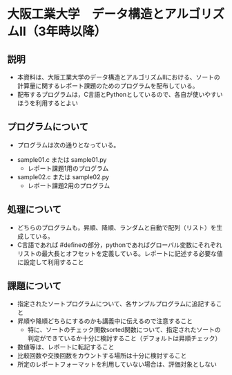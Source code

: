 # 大阪工業大学　データ構造とアルゴリズムⅡ（3年時以降）
## 説明
- 本資料は、大阪工業大学のデータ構造とアルゴリズムⅡにおける、ソートの計算量に関するレポート課題のためのプログラムを配布している。
- 配布するプログラムは，C言語とPythonとしているので、各自が使いやすいほうを利用するとよい

## プログラムについて
- プログラムは次の通りとなっている。
+ sample01.c または sample01.py
  - レポート課題1用のプログラム
+ sample02.c または sample02.py
  - レポート課題2用のプログラム

## 処理について
- どちらのプログラムも，昇順、降順、ランダムと自動で配列（リスト）を生成している。
- C言語であれば #defineの部分，pythonであればグローバル変数にそれぞれリストの最大長とオフセットを定義している。レポートに記述する必要な値に設定して利用すること

## 課題について
- 指定されたソートプログラムについて、各サンプルプログラムに追記すること
- 昇順や降順どちらにするのかも講義中に伝えるので注意すること
  - 特に、ソートのチェック関数sorted関数について、指定されたソートの判定ができているか十分に検討すること（デフォルトは昇順チェック）
- 数値等は、レポートに転記すること
- 比較回数や交換回数をカウントする場所は十分に検討すること
- 所定のレポートフォーマットを利用していない場合は、評価対象としない